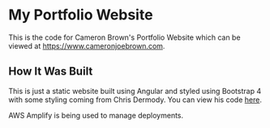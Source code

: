 # My Portfolio Website

This is the code for Cameron Brown's Portfolio Website which can be viewed at https://www.cameronjoebrown.com. 

## How It Was Built

This is just a static website built using Angular and styled using Bootstrap 4 with 
some styling coming from Chris Dermody. You can view his code 
[here](https://github.com/Chippd/chippd.github.io).

AWS Amplify is being used to manage deployments.


